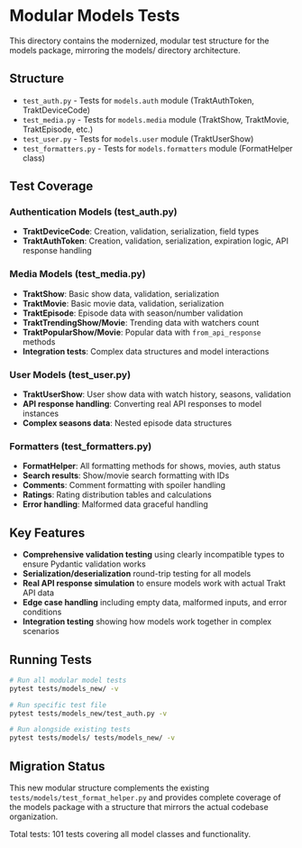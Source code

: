# Modular Models Tests

This directory contains the modernized, modular test structure for the models package, mirroring the models/ directory architecture.

## Structure

- `test_auth.py` - Tests for `models.auth` module (TraktAuthToken, TraktDeviceCode)
- `test_media.py` - Tests for `models.media` module (TraktShow, TraktMovie, TraktEpisode, etc.)
- `test_user.py` - Tests for `models.user` module (TraktUserShow)  
- `test_formatters.py` - Tests for `models.formatters` module (FormatHelper class)

## Test Coverage

### Authentication Models (test_auth.py)
- **TraktDeviceCode**: Creation, validation, serialization, field types
- **TraktAuthToken**: Creation, validation, serialization, expiration logic, API response handling

### Media Models (test_media.py)
- **TraktShow**: Basic show data, validation, serialization
- **TraktMovie**: Basic movie data, validation, serialization  
- **TraktEpisode**: Episode data with season/number validation
- **TraktTrendingShow/Movie**: Trending data with watchers count
- **TraktPopularShow/Movie**: Popular data with `from_api_response` methods
- **Integration tests**: Complex data structures and model interactions

### User Models (test_user.py)
- **TraktUserShow**: User show data with watch history, seasons, validation
- **API response handling**: Converting real API responses to model instances
- **Complex seasons data**: Nested episode data structures

### Formatters (test_formatters.py)
- **FormatHelper**: All formatting methods for shows, movies, auth status
- **Search results**: Show/movie search formatting with IDs
- **Comments**: Comment formatting with spoiler handling
- **Ratings**: Rating distribution tables and calculations
- **Error handling**: Malformed data graceful handling

## Key Features

- **Comprehensive validation testing** using clearly incompatible types to ensure Pydantic validation works
- **Serialization/deserialization** round-trip testing for all models
- **Real API response simulation** to ensure models work with actual Trakt API data
- **Edge case handling** including empty data, malformed inputs, and error conditions
- **Integration testing** showing how models work together in complex scenarios

## Running Tests

```bash
# Run all modular model tests
pytest tests/models_new/ -v

# Run specific test file
pytest tests/models_new/test_auth.py -v

# Run alongside existing tests
pytest tests/models/ tests/models_new/ -v
```

## Migration Status

This new modular structure complements the existing `tests/models/test_format_helper.py` and provides complete coverage of the models package with a structure that mirrors the actual codebase organization.

Total tests: 101 tests covering all model classes and functionality.